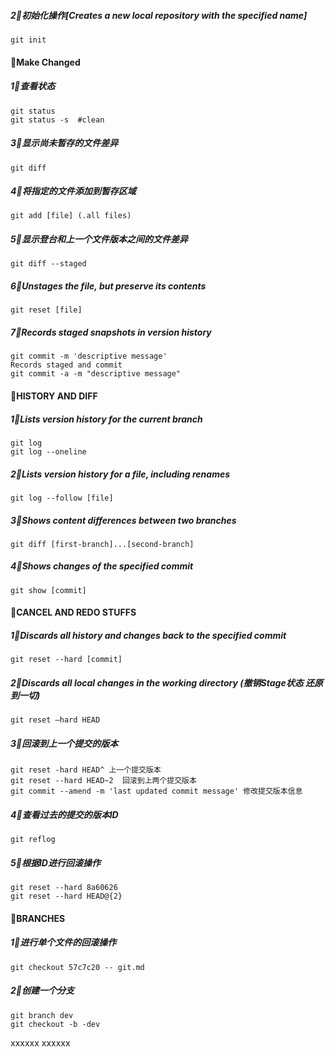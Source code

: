 



#####   2⃣️初始化操作[Creates a new local repository with the specified name]
```shell
git init 
```


#### 👋Make Changed

#####   1⃣️查看状态
```shell
git status 
git status -s  #clean
```
#####   3⃣️显示尚未暂存的文件差异
```shell
git diff
```
#####   4⃣️将指定的文件添加到暂存区域
```shell
git add [file] (.all files)
```

#####  5⃣️显示登台和上一个文件版本之间的文件差异
```shell
git diff --staged
```

#####  6⃣️Unstages the file, but preserve its contents
```shell
git reset [file]
```

##### 7⃣️Records staged snapshots in version history
```shell
git commit -m 'descriptive message'
Records staged and commit
git commit -a -m "descriptive message" 
```
#### 👋HISTORY AND DIFF
#####  1⃣️Lists version history for the current branch
```shell
git log 
git log --oneline 
```
#####  2⃣Lists version history for a file, including renames
```shell
git log --follow [file]
```
#####  3⃣️Shows content differences between two branches
```shell
git diff [first-branch]...[second-branch]
```
#####  4⃣️Shows changes of the specified commit
```shell
git show [commit]
```

####  👋CANCEL AND REDO STUFFS
#####  1⃣️Discards all history and changes back to the specified commit
```shell
git reset --hard [commit]
```
#####  2⃣️Discards all local changes in the working directory (撤销Stage状态 还原到一切)
```shell
git reset –hard HEAD
```
#####  3⃣️回滚到上一个提交的版本
```shell
git reset -hard HEAD^ 上一个提交版本
git reset --hard HEAD~2  回滚到上两个提交版本
git commit --amend -m 'last updated commit message' 修改提交版本信息
```
#####   4⃣️查看过去的提交的版本ID 
```shell
git reflog
```
#####   5⃣️根据ID进行回滚操作
```shell
git reset --hard 8a60626
git reset --hard HEAD@{2}
```
####     👋BRANCHES
#####    1⃣️️进行单个文件的回滚操作
```shell
git checkout 57c7c20 -- git.md 
```

#####   2⃣️创建一个分支
```shell
git branch dev
git checkout -b -dev
```



xxxxxx
xxxxxx




